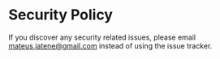 # Security Policy

If you discover any security related issues, please email mateus.jatene@gmail.com instead of using the issue tracker.
